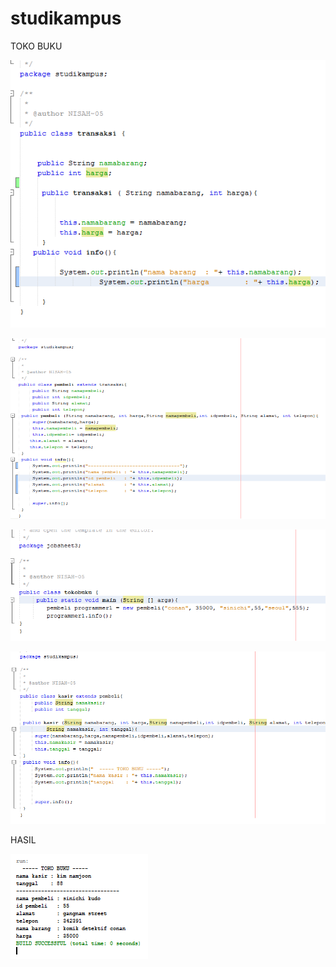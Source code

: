 # studikampus

TOKO BUKU

![alt text](https://github.com/anisanisah05/studikampus/blob/master/a.PNG)

![alt text](https://github.com/anisanisah05/studikampus/blob/master/b.PNG)

![alt text](https://github.com/anisanisah05/studikampus/blob/master/c.PNG)


![alt text](https://github.com/anisanisah05/studikampus/blob/master/d.PNG)

HASIL

![alt text](https://github.com/anisanisah05/studikampus/blob/master/e.PNG)
